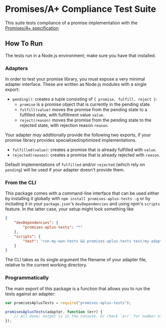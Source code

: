 # Promises/A+ Compliance Test Suite

This suite tests compliance of a promise implementation with the [Promises/A+ specification][].

[Promises/A+ specification]: https://github.com/promises-aplus/promises-spec

## How To Run

The tests run in a Node.js environment; make sure you have that installed.

### Adapters

In order to test your promise library, you must expose a very minimal adapter interface. These are written as Node.js modules with a single export:

- `pending()`: creates a tuple consisting of `{ promise, fulfill, reject }`:
  - `promise` is a promise object that is currently in the pending state.
  - `fulfill(value)` moves the promise from the pending state to a fulfilled state, with fulfillment value `value`.
  - `reject(reason)` moves the promise from the pending state to the rejected state, with rejection reason `reason`.

Your adapter *may* additionally provide the following two exports, if your promise library provides specialized/optimized implementations.

- `fulfilled(value)`: creates a promise that is already fulfilled with `value`.
- `rejected(reason)`: creates a promise that is already rejected with `reason`.

Default implementations of `fulfilled` and/or `rejected` (which rely on `pending`) will be used if your adapter doesn't provide them.

### From the CLI

This package comes with a command-line interface that can be used either by installing it globally with
`npm install promises-aplus-tests -g` or by including it in your `package.json`'s `devDependencies` and using npm's
`scripts` feature. In the latter case, your setup might look something like

```json
{
    "devDependencies": {
        "promises-aplus-tests": "*"
    },
    "scripts": {
        "test": "run-my-own-tests && promises-aplus-tests test/my-adapter"
    }
}
```

The CLI takes as its single argument the filename of your adapter file, relative to the current working directory.

### Programmatically

The main export of this package is a function that allows you to run the tests against an adapter:

```js
var promisesAplusTests = require("promises-aplus-tests");

promisesAplusTests(adapter, function (err) {
    // All done; output is in the console. Or check `err` for number of failures.
});
```
